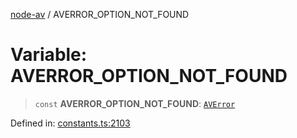 [node-av](../globals.md) / AVERROR\_OPTION\_NOT\_FOUND

# Variable: AVERROR\_OPTION\_NOT\_FOUND

> `const` **AVERROR\_OPTION\_NOT\_FOUND**: [`AVError`](../type-aliases/AVError.md)

Defined in: [constants.ts:2103](https://github.com/seydx/av/blob/f8631fc881b394300b1479f511d55cf1c370a87f/src/constants/constants.ts#L2103)
